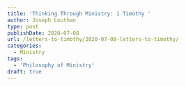 ```yaml
---
title: 'Thinking Through Ministry: 1 Timothy '
author: Joseph Louthan
type: post
publishDate: 2020-07-08
url: /letters-to-timothy/2020-07-08-letters-to-timothy/
categories:
  - Ministry
tags:
  - 'Philosophy of Ministry'
draft: true
---
```

